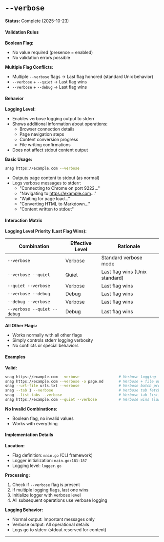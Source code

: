 # `--verbose`

**Status:** Complete (2025-10-23)

#### Validation Rules

**Boolean Flag:**
- No value required (presence = enabled)
- No validation errors possible

**Multiple Flag Conflicts:**
- Multiple `--verbose` flags → Last flag honored (standard Unix behavior)
- `--verbose` + `--quiet` → Last flag wins
- `--verbose` + `--debug` → Last flag wins

#### Behavior

**Logging Level:**
- Enables verbose logging output to stderr
- Shows additional information about operations:
  - Browser connection details
  - Page navigation steps
  - Content conversion progress
  - File writing confirmations
- Does not affect stdout content output

**Basic Usage:**
```bash
snag https://example.com --verbose
```
- Outputs page content to stdout (as normal)
- Logs verbose messages to stderr:
  - "Connecting to Chrome on port 9222..."
  - "Navigating to https://example.com..."
  - "Waiting for page load..."
  - "Converting HTML to Markdown..."
  - "Content written to stdout"

#### Interaction Matrix

**Logging Level Priority (Last Flag Wins):**

| Combination | Effective Level | Rationale |
|-------------|----------------|-----------|
| `--verbose` | Verbose | Standard verbose mode |
| `--verbose --quiet` | Quiet | Last flag wins (Unix standard) |
| `--quiet --verbose` | Verbose | Last flag wins |
| `--verbose --debug` | Debug | Last flag wins |
| `--debug --verbose` | Verbose | Last flag wins |
| `--verbose --quiet --debug` | Debug | Last flag wins |

**All Other Flags:**
- Works normally with all other flags
- Simply controls stderr logging verbosity
- No conflicts or special behaviors

#### Examples

**Valid:**
```bash
snag https://example.com --verbose                  # Verbose logging
snag https://example.com --verbose -o page.md       # Verbose + file output
snag --url-file urls.txt --verbose                  # Verbose batch processing
snag --tab 1 --verbose                              # Verbose tab fetch
snag --list-tabs --verbose                          # Verbose tab listing
snag https://example.com --quiet --verbose          # Verbose wins (last flag)
```

**No Invalid Combinations:**
- Boolean flag, no invalid values
- Works with everything

#### Implementation Details

**Location:**
- Flag definition: `main.go` (CLI framework)
- Logger initialization: `main.go:181-187`
- Logging level: `logger.go`

**Processing:**
1. Check if `--verbose` flag is present
2. If multiple logging flags, last one wins
3. Initialize logger with verbose level
4. All subsequent operations use verbose logging

**Logging Behavior:**
- Normal output: Important messages only
- Verbose output: All operational details
- Logs go to stderr (stdout reserved for content)

---
